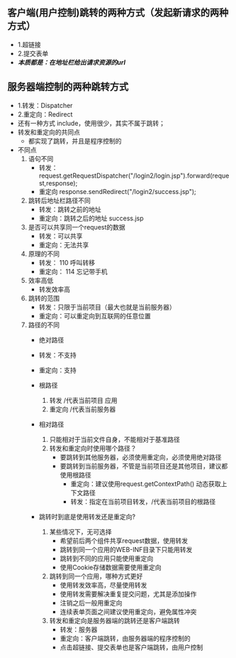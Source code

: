 
 ## 客户端(用户控制)跳转的两种方式（发起新请求的两种方式）
 - 1.超链接
 - 2.提交表单
 - ***本质都是：在地址栏给出请求资源的url***

 ## 服务器端控制的两种跳转方式
 - 1.转发：Dispatcher
 - 2.重定向：Redirect
 - 还有一种方式 include，使用很少，其实不属于跳转；
 - 转发和重定向的共同点
    - 都实现了跳转，并且是程序控制的
 - 不同点
    1. 语句不同
       - 转发： request.getRequestDispatcher("/login2/login.jsp").forward(request,response);
       - 重定向 response.sendRedirect("/login2/success.jsp");
    2. 跳转后地址栏路径不同
       - 转发：跳转之前的地址
       - 重定向：跳转之后的地址  success.jsp
    3. 是否可以共享同一个request的数据
       - 转发：可以共享
       - 重定向：无法共享
    4. 原理的不同
       - 转发：  110  呼叫转移
       - 重定向： 114  忘记带手机
    5. 效率高低
       - 转发效率高
    6. 跳转的范围
       - 转发：只限于当前项目（最大也就是当前服务器）
       - 重定向：可以重定向到互联网的任意位置
    7. 路径的不同<br/>
        - 绝对路径
        - 转发：不支持
        - 重定向：支持
        - 根路径<br/>
           1. 转发  /代表当前项目 应用<br/>
           2. 重定向 /代表当前服务器<br/>
        
        - 相对路径
           1. 只能相对于当前文件自身，不能相对于基准路径
           2. 转发和重定向时使用哪个路径？
                - 要跳转到其他服务器，必须使用重定向，必须使用绝对路径
                - 要跳转到当前服务器，不管是当前项目还是其他项目，建议都使用根路径
                   - 重定向：建议使用request.getContextPath() 动态获取上下文路径
                   - 转发：指定在当前项目转发，/代表当前项目的根路径
        - 跳转时到底是使用转发还是重定向? 
            1. 某些情况下，无可选择
                - 希望前后两个组件共享request数据，使用转发
                - 跳转到同一个应用的WEB-INF目录下只能用转发
                - 跳转到不同的应用只能使用重定向
                - 使用Cookie存储数据需要使用重定向
            2. 跳转到同一个应用，哪种方式更好
                - 使用转发效率高，尽量使用转发
                - 使用转发需要解决重复提交问题，尤其是添加操作
                - 注销之后一般用重定向
                - 连续表单页面之间建议使用重定向，避免属性冲突
            3. 转发和重定向是服务器端的跳转还是客户端跳转
                - 转发：服务器
                - 重定向：客户端跳转，由服务器端的程序控制的
                - 点击超链接、提交表单也是客户端跳转，由用户控制